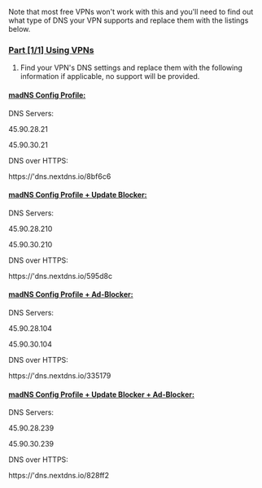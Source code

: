 Note that most free VPNs won't work with this and you'll need to find out what type of DNS your VPN supports and replace them with the listings below.

### [Part [1/1] Using VPNs](accent://)
1. Find your VPN's DNS settings and replace them with the following information if applicable, no support will be provided.

#### [madNS Config Profile:](accent://)
DNS Servers:

45.90.28.21

45.90.30.21

DNS over HTTPS:

https://'dns.nextdns.io/8bf6c6

#### [madNS Config Profile + Update Blocker:](accent://)
DNS Servers:

45.90.28.210

45.90.30.210

DNS over HTTPS:

https://'dns.nextdns.io/595d8c

#### [madNS Config Profile + Ad-Blocker:](accent://)
DNS Servers:

45.90.28.104

45.90.30.104

DNS over HTTPS:

https://'dns.nextdns.io/335179

#### [madNS Config Profile + Update Blocker + Ad-Blocker:](accent://)
DNS Servers:

45.90.28.239

45.90.30.239

DNS over HTTPS:

https://'dns.nextdns.io/828ff2
